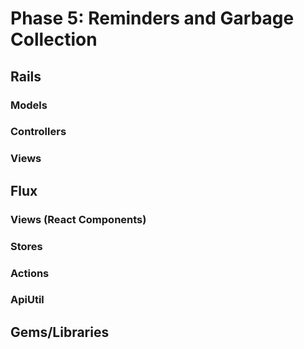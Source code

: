 # Phase 5: Reminders and Garbage Collection

## Rails
### Models


### Controllers


### Views

## Flux
### Views (React Components)


### Stores

### Actions


### ApiUtil


## Gems/Libraries
